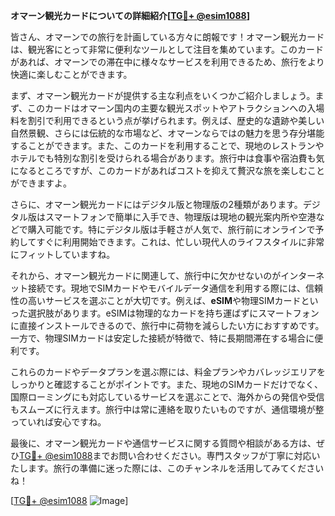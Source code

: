 **オマーン観光カードについての詳細紹介[[TG💪+ @esim1088](https://t.me/s/esim1088)]**

皆さん、オマーンでの旅行を計画している方々に朗報です！オマーン観光カードは、観光客にとって非常に便利なツールとして注目を集めています。このカードがあれば、オマーンでの滞在中に様々なサービスを利用できるため、旅行をより快適に楽しむことができます。

まず、オマーン観光カードが提供する主な利点をいくつかご紹介しましょう。まず、このカードはオマーン国内の主要な観光スポットやアトラクションへの入場料を割引で利用できるという点が挙げられます。例えば、歴史的な遺跡や美しい自然景観、さらには伝統的な市場など、オマーンならではの魅力を思う存分堪能することができます。また、このカードを利用することで、現地のレストランやホテルでも特別な割引を受けられる場合があります。旅行中は食事や宿泊費も気になるところですが、このカードがあればコストを抑えて贅沢な旅を楽しむことができますよ。

さらに、オマーン観光カードにはデジタル版と物理版の2種類があります。デジタル版はスマートフォンで簡単に入手でき、物理版は現地の観光案内所や空港などで購入可能です。特にデジタル版は手軽さが人気で、旅行前にオンラインで予約してすぐに利用開始できます。これは、忙しい現代人のライフスタイルに非常にフィットしていますね。

それから、オマーン観光カードに関連して、旅行中に欠かせないのがインターネット接続です。現地でSIMカードやモバイルデータ通信を利用する際には、信頼性の高いサービスを選ぶことが大切です。例えば、**eSIM**や物理SIMカードといった選択肢があります。eSIMは物理的なカードを持ち運ばずにスマートフォンに直接インストールできるので、旅行中に荷物を減らしたい方におすすめです。一方で、物理SIMカードは安定した接続が特徴で、特に長期間滞在する場合に便利です。

これらのカードやデータプランを選ぶ際には、料金プランやカバレッジエリアをしっかりと確認することがポイントです。また、現地のSIMカードだけでなく、国際ローミングにも対応しているサービスを選ぶことで、海外からの発信や受信もスムーズに行えます。旅行中は常に連絡を取りたいものですが、通信環境が整っていれば安心ですね。

最後に、オマーン観光カードや通信サービスに関する質問や相談がある方は、ぜひ[TG💪+ @esim1088](https://t.me/s/esim1088)までお問い合わせください。専門スタッフが丁寧に対応いたします。旅行の準備に迷った際には、このチャンネルを活用してみてくださいね！

[[TG💪+ @esim1088](https://t.me/s/esim1088) ![Image](https://i.postimg.cc/Y0z9fWf4/image.png)]